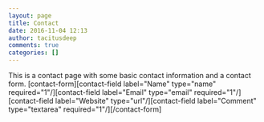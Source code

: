 ```yaml
---
layout: page
title: Contact
date: 2016-11-04 12:13
author: tacitusdeep
comments: true
categories: []
---
```

This is a contact page with some basic contact information and a contact form. [contact-form][contact-field label="Name" type="name" required="1"/][contact-field label="Email" type="email" required="1"/][contact-field label="Website" type="url"/][contact-field label="Comment" type="textarea" required="1"/][/contact-form]
